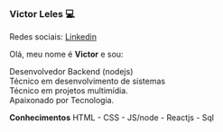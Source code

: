 ### Victor Leles 💻

Redes sociais: <a href="https://www.linkedin.com/in/victor-leles-b4133b57/">Linkedin</a>

Olá, meu nome é <strong>Victor</strong> e sou:

Desenvolvedor Backend (nodejs)</br>
Técnico em desenvolvimento de sistemas </br>
Técnico em projetos multimídia.</br>
Apaixonado por Tecnologia.


<strong>Conhecimentos</strong>
HTML - CSS - JS/node - Reactjs - Sql
  
